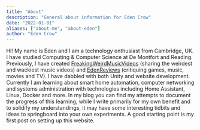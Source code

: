 ```yaml
---
title: "About"
description: "General about information for Eden Crow"
date: "2022-01-01"
aliases: ["about-me", "about-eden"]
author: "Eden Crow"
---
```


Hi! My name is Eden and I am a technology enthusiast from Cambridge, UK. I have studied Computing & Computer Science at De Montfort and Reading. Previously, I have created [FreakingWeirdMusicVideos](http://freakingweirdmusicvideos.com) (sharing the weirdest and wackiest music videos) and [EdenReviews](http://edenreviews.com) (critiquing games, music, movies and TV).  I have dabbled with both Unity and website development. Currently I am learning about smart home automation, computer networking and systems administration with technologies including Home Assistant, Linux, Docker and more. In my blog you can find my attempts to document the progress of this learning, while I write primarily for my own benefit and to solidify my understandings, it may have some interesting tidbits and ideas to springboard into your own experiments. A good starting point is my first post on setting up this website.